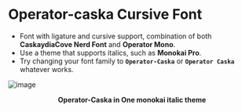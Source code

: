 # Operator-caska Cursive Font
* Font with ligature and cursive support, combination of both **CaskaydiaCove Nerd Font** and **Operator Mono**.
* Use a theme that supports italics, such as **Monokai Pro**.
* Try changing your font family to **`Operator-Caska`** or **`Operator Caska`** whatever works.

![image](https://github.com/Anant-mishra1729/Operator-caska-Font/assets/84588156/bb718779-5a6f-44e5-8c05-313c67b583e8)

<p align = "center"><b>Operator-Caska in One monokai italic theme</b></p>
